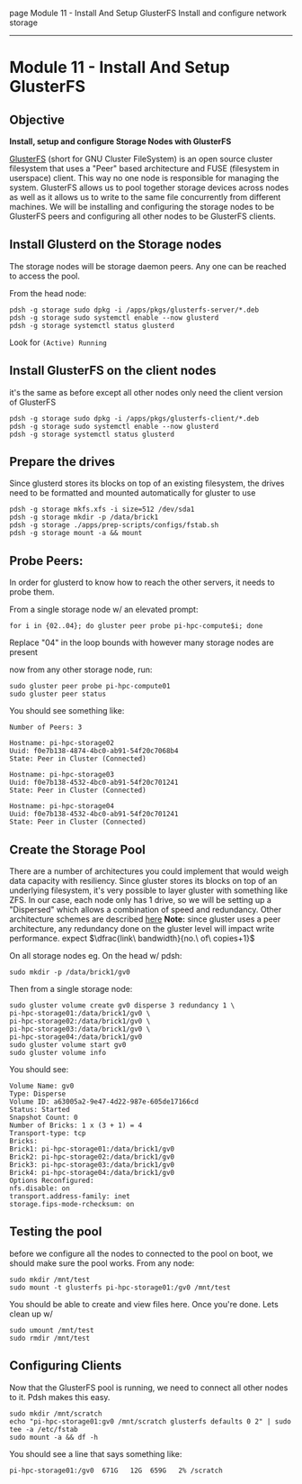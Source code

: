 page
Module 11 - Install And Setup GlusterFS
Install and configure network storage

---

# Module 11 - Install And Setup GlusterFS

## Objective

**Install, setup and configure Storage Nodes with GlusterFS**

[GlusterFS](https://docs.gluster.org/en/latest/Administrator-Guide/GlusterFS-Introduction/) (short for GNU Cluster FileSystem) is an open source cluster filesystem that uses a "Peer" based architecture and FUSE (filesystem in userspace) client. This way no one node is responsible for managing the system. GlusterFS allows us to pool together storage devices across nodes as well as it allows us to write to the same file concurrently from different machines. We will be installing and configuring the storage nodes to be GlusterFS peers and configuring all other nodes to be GlusterFS clients.

## Install Glusterd on the Storage nodes

The storage nodes will be storage daemon peers. Any one can be reached to access the pool.

From the head node:

```
pdsh -g storage sudo dpkg -i /apps/pkgs/glusterfs-server/*.deb
pdsh -g storage sudo systemctl enable --now glusterd
pdsh -g storage systemctl status glusterd
```
Look for `(Active) Running`

## Install GlusterFS on the client nodes
it's the same as before except all other nodes only need the client version of GlusterFS
```
pdsh -g storage sudo dpkg -i /apps/pkgs/glusterfs-client/*.deb
pdsh -g storage sudo systemctl enable --now glusterd
pdsh -g storage systemctl status glusterd
```

## Prepare the drives
Since glusterd stores its blocks on top of an existing filesystem, the drives need to be formatted and mounted automatically for gluster to use

```
pdsh -g storage mkfs.xfs -i size=512 /dev/sda1
pdsh -g storage mkdir -p /data/brick1
pdsh -g storage ./apps/prep-scripts/configs/fstab.sh
pdsh -g storage mount -a && mount
```

## Probe Peers:

In order for glusterd to know how to reach the other servers, it needs to probe them.

From a single storage node w/ an elevated prompt:
```
for i in {02..04}; do gluster peer probe pi-hpc-compute$i; done
```

Replace "04" in the loop bounds with however many storage nodes are present

now from any other storage node, run:
```
sudo gluster peer probe pi-hpc-compute01
sudo gluster peer status
```

You should see something like:
```
Number of Peers: 3

Hostname: pi-hpc-storage02
Uuid: f0e7b138-4874-4bc0-ab91-54f20c7068b4
State: Peer in Cluster (Connected)

Hostname: pi-hpc-storage03
Uuid: f0e7b138-4532-4bc0-ab91-54f20c701241
State: Peer in Cluster (Connected)

Hostname: pi-hpc-storage04
Uuid: f0e7b138-4532-4bc0-ab91-54f20c701241
State: Peer in Cluster (Connected)
```

## Create the Storage Pool
There are a number of architectures you could implement that would weigh data capacity with resiliency. Since gluster stores its blocks on top of an underlying filesystem, it's very possible to layer gluster with something like ZFS. In our case, each node only has 1 drive, so we will be setting up a "Dispersed" which allows a combination of speed and redundancy. Other architecture schemes are described [here](https://docs.gluster.org/en/latest/Quick-Start-Guide/Architecture/#types-of-volumes)
**Note:** since gluster uses a peer architecture, any redundancy done on the gluster level will impact write performance. expect $\dfrac{link\ bandwidth}{no.\ of\ copies+1}$  

On all storage nodes eg. On the head w/ pdsh:
```
sudo mkdir -p /data/brick1/gv0
```
Then from a single storage node:
```
sudo gluster volume create gv0 disperse 3 redundancy 1 \
pi-hpc-storage01:/data/brick1/gv0 \
pi-hpc-storage02:/data/brick1/gv0 \
pi-hpc-storage03:/data/brick1/gv0 \
pi-hpc-storage04:/data/brick1/gv0
sudo gluster volume start gv0
sudo gluster volume info
```
You should see:
```
Volume Name: gv0
Type: Disperse
Volume ID: a63005a2-9e47-4d22-987e-605de17166cd
Status: Started
Snapshot Count: 0
Number of Bricks: 1 x (3 + 1) = 4
Transport-type: tcp
Bricks:
Brick1: pi-hpc-storage01:/data/brick1/gv0
Brick2: pi-hpc-storage02:/data/brick1/gv0
Brick3: pi-hpc-storage03:/data/brick1/gv0
Brick4: pi-hpc-storage04:/data/brick1/gv0
Options Reconfigured:
nfs.disable: on
transport.address-family: inet
storage.fips-mode-rchecksum: on
```

## Testing the pool
before we configure all the nodes to connected to the pool on boot, we should make sure the pool works. From any node:
```
sudo mkdir /mnt/test
sudo mount -t glusterfs pi-hpc-storage01:/gv0 /mnt/test
```
You should be able to create and view files here. Once you're done. Lets clean up w/
```
sudo umount /mnt/test
sudo rmdir /mnt/test
```

## Configuring Clients
Now that the GlusterFS pool is running, we need to connect all other nodes to it. Pdsh makes this easy.

```
sudo mkdir /mnt/scratch
echo "pi-hpc-storage01:gv0 /mnt/scratch glusterfs defaults 0 2" | sudo tee -a /etc/fstab
sudo mount -a && df -h
```
You should see a line that says something like:
```
pi-hpc-storage01:/gv0  671G   12G  659G   2% /scratch
```



